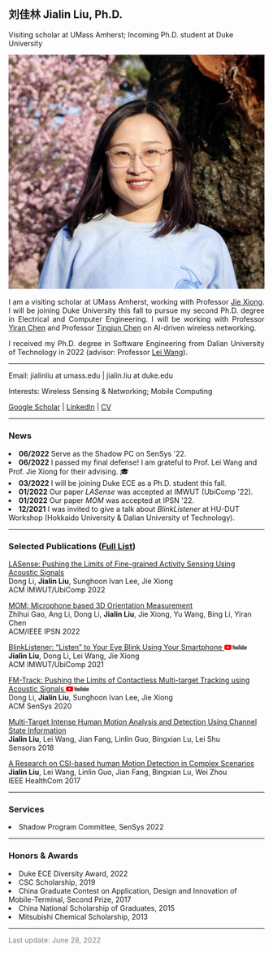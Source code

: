 
  <body>
    <div style="max-width:800px" class="container">
      <div class="page-header">
        <h2>刘佳林 Jialin Liu, Ph.D.</h2>
           <p class="lead">Visiting scholar at UMass Amherst; Incoming Ph.D. student at Duke University</p>
      </div>
      <div class="content">
          <img src="images/jialinliu.jpg" class="img-responsive col-md-5"/>
          <div class="col-md-7">
          <p align="justify">I am a visiting scholar at UMass Amherst, working with Professor <a href="https://people.cs.umass.edu/~jxiong/">Jie Xiong</a>. I will be joining Duke University this fall to pursue my second Ph.D. degree in Electrical and Computer Engineering. I will be working with Professor <a href="https://ece.duke.edu/faculty/yiran-chen">Yiran Chen</a> and Professor <a href="https://tingjunchen.com">Tingjun Chen</a> on AI-driven wireless networking.</p>
          <p align="justify">I received my Ph.D. degree in Software Engineering from Dalian University of Technology in 2022 (advisor: Professor <a href="http://faculty.dlut.edu.cn/leiwang">Lei Wang</a>).</p>
          <hr>
          <p>Email: jialinliu at umass.edu | jialin.liu at duke.edu</p>
          <p>Interests: Wireless Sensing & Networking; Mobile Computing</p>
          <p><a href="https://scholar.google.com/citations?user=57GlfUQAAAAJ&hl=zh-CN">Google Scholar</a> | <a href="https://www.linkedin.com/in/jialin-liu-04221a223/">LinkedIn</a> | <a href="Jialin_CV.pdf">CV</a></p>
          </div>
      </div>
      <hr style="clear:both"/>
      <h3>News</h3>
      <li><b>06/2022</b> Serve as the Shadow PC on SenSys '22.</li>
      <li><b>06/2022</b> I passed my final defense! I am grateful to Prof. Lei Wang and Prof. Jie Xiong for their advising. 🎓</li>
      <li><b>03/2022</b> I will be joining Duke ECE as a Ph.D. student this fall. </li>
      <li><b>01/2022</b>  Our paper <i>LASense</i> was accepted at IMWUT (UbiComp '22).</li>
      <li><b>01/2022</b>  Our paper <i>MOM</i> was accepted at IPSN '22.</li>
      <li><b>12/2021</b>  I was invited to give a talk about <i>BlinkListener</i> at HU-DUT Workshop (Hokkaido University & Dalian University of Technology).</li>
      <hr style="clear:both"/>
      <h3>Selected Publications (<a href="https://scholar.google.com/citations?user=57GlfUQAAAAJ&hl=zh-CN">Full List</a>)</h3>
      <p><a href="papers/IMWUT21-LASense.pdf">LASense: Pushing the Limits of Fine-grained Activity Sensing Using Acoustic Signals</a><br/>
      Dong Li, <b>Jialin Liu</b>, Sunghoon Ivan Lee, Jie Xiong <br>
      ACM IMWUT/UbiComp 2022
      </p>
      <p><a href="papers/IPSN22_MOM.pdf">MOM: Microphone based 3D Orientation Measurement</a><br/>
      Zhihui Gao, Ang Li, Dong Li, <b>Jialin Liu</b>, Jie Xiong, Yu Wang, Bing Li, Yiran Chen<br>
      ACM/IEEE IPSN 2022
      </p>
      <p><a href="papers/IMWUT21-BlinkListener.pdf">BlinkListener: “Listen” to Your Eye Blink Using Your Smartphone </a><a href="https://www.youtube.com/watch?v=H-QOrw1m2Lw&t=204s"><img src="images/yt_logo_rgb_light.png" height="10"></a><br/>
      <b>Jialin Liu</b>, Dong Li, Lei Wang, Jie Xiong <br>
      ACM IMWUT/UbiComp 2021
      </p>
      <p><a href="papers/SenSys20-FM-Track.pdf">FM-Track: Pushing the Limits of Contactless Multi-target Tracking using Acoustic Signals </a><a href="https://www.youtube.com/watch?v=Gi2Hll8nBe8"><img src="images/yt_logo_rgb_light.png" height="10"></a><br/>
      Dong Li, <b>Jialin Liu</b>, Sunghoon Ivan Lee, Jie Xiong <br>
      ACM SenSys 2020
      </p>
      <p>
      <a href="https://www.mdpi.com/1424-8220/18/10/3379">Multi-Target Intense Human Motion Analysis and Detection Using Channel State Information</a> <br/>
      <b>Jialin Liu</b>, Lei Wang, Jian Fang, Linlin Guo, Bingxian Lu, Lei Shu<br>
      Sensors 2018
      </p>
      <p>
      <a href="https://ieeexplore.ieee.org/abstract/document/8210800">A Research on CSI-based human Motion Detection in Complex Scenarios</a><br/>
      <b>Jialin Liu</b>, Lei Wang, Linlin Guo, Jian Fang, Bingxian Lu, Wei Zhou<br>
      IEEE HealthCom 2017
      </p>
      <hr style="clear:both"/>
      <h3>Services</h3>
      <li>Shadow Program Committee, SenSys 2022</li>
      <hr style="clear:both"/>
      <h3>Honors & Awards</h3>
      <li>Duke ECE Diversity Award, 2022</li>
      <li>CSC Scholarship, 2019</li>
      <li>China Graduate Contest on Application, Design and Innovation of Mobile-Terminal, Second Prize, 2017</li>
      <li>China National Scholarship of Graduates, 2015</li>
      <li>Mitsubishi Chemical Scholarship, 2013</li>
      <hr style="clear:both"/>
      <p style="color:grey;">Last update: June 28, 2022</p>
    </div> 
    <a href="http://www.clustrmaps.com/map/Jialinliu.me" title="Visit tracker for Jialinliu.me"><img src="//www.clustrmaps.com/map_v2.png?d=GUWi9f_jwPjZdg4kJ88UtA5khIiU9ofay5he0XY54c8" style="display: none;" /></a>
  </body>